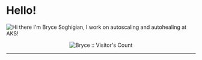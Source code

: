 # Hello!
![Hi there](https://media.licdn.com/dms/image/D5616AQGrBs4w0vib5w/profile-displaybackgroundimage-shrink_350_1400/0/1696583233665?e=1703721600&v=beta&t=QYwRAE4bPcdiTbEL34jdhi14Jw6EJJiYNcGHh48y8IE)
I'm Bryce Soghigian, I work on autoscaling and autohealing at AKS!


<p align="center"><img src="https://profile-counter.glitch.me/{Bryce-Soghigian}/count.svg" alt="Bryce :: Visitor's Count" /></p>

---

